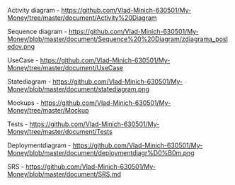 Activity diagram - https://github.com/Vlad-Minich-630501/My-Money/tree/master/document/Activity%20Diagram

Sequence diagram - https://github.com/Vlad-Minich-630501/My-Money/blob/master/document/Sequence%20%20Diagram/zdiagrama_posledov.png

UseCase - https://github.com/Vlad-Minich-630501/My-Money/tree/master/document/UseCase

Statediagram - https://github.com/Vlad-Minich-630501/My-Money/blob/master/document/statediagram.png

Mockups - https://github.com/Vlad-Minich-630501/My-Money/tree/master/Mockup

Tests - https://github.com/Vlad-Minich-630501/My-Money/tree/master/document/Tests

Deploymentdiagrаm - https://github.com/Vlad-Minich-630501/My-Money/blob/master/document/deploymentdiagr%D0%B0m.png

SRS - https://github.com/Vlad-Minich-630501/My-Money/blob/master/document/SRS.md
